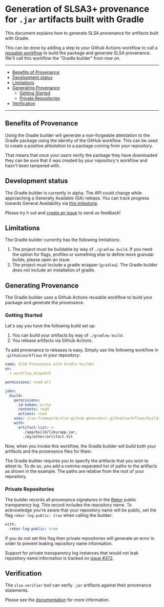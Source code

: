 # Generation of SLSA3+ provenance for `.jar` artifacts built with Gradle

This document explains how to generate SLSA provenance for artifacts built with Gradle.

This can be done by adding a step to your Github Actions workflow to call a
[reusable
workflow](https://docs.github.com/en/actions/using-workflows/reusing-workflows)
to build the package and generate SLSA provenance. We'll call this
workflow the "Gradle builder" from now on.

---

<!-- markdown-toc --bullets="-" -i README.md -->

<!-- toc -->

- [Benefits of Provenance](#benefits-of-provenance)
- [Development status](#development-status)
- [Limitations](#limitations)
- [Generating Provenance](#generating-provenance)
  - [Getting Started](#getting-started)
  - [Private Repositories](#private-repositories)
- [Verification](#verification)

<!-- tocstop -->

---

## Benefits of Provenance

Using the Gradle builder will generate a non-forgeable attestation to the
Gradle package using the identity of the GitHub workflow. This can be used to
create a positive attestation to a package coming from your repository.

That means that once your users verify the package they have downloaded they can
be sure that it was created by your repository's workflow and hasn't been
tampered with.

## Development status

The Gradle builder is currently in alpha. The API could change while approaching
a Generally Available (GA) release. You can track progress towards General
Availability via
[this milestone](https://github.com/slsa-framework/slsa-github-generator/milestone/15).

Please try it out and
[create an issue](https://github.com/slsa-framework/slsa-github-generator/issues/new)
to send us feedback!

## Limitations

The Gradle builder currently has the following limitations:

1. The project must be buildable by way of `./gradlew build`. If you need the option for flags, profiles or something else to define more granular builds, please open an issue.
2. The project must include a gradle wrapper (`gradlew`). The Gradle builder does not include an installation of gradle.

## Generating Provenance

The Gradle builder uses a Github Actions reusable workflow to build your
package and generate the provenance.

### Getting Started

Let's say you have the following build set up:

1. You can build your artifacts by way of `./gradlew build`.
2. You release artifacts via Github Actions.

To add provenance to releases is easy. Simply use the following workflow in `.github/workflows` in your repository:

```yaml
name: SLSA Provenance with Gradle builder
on:
  - workflow_dispatch

permissions: read-all

jobs:
  build:
    permissions:
      id-token: write
      contents: read
      actions: read
    uses: slsa-framework/slsa-github-generator/.github/workflows/builder_gradle_slsa3.yml@v1.9.0
    with:
      artifact-list: >-
        ./app/build/libs/app.jar,
        ./my/other/artifact.txt
```

Now, when you invoke this workflow, the Gradle builder will build both your artifacts and the provenance files for them.

The Gradle builder requires you to specify the artifacts that you wish to attest to. To do so, you add a comma-separated list of paths to the artifacts as shown in the example. The paths are relative from the root of your repository.

### Private Repositories

The builder records all provenance signatures in the [Rekor](https://github.com/sigstore/rekor) public transparency log. This record includes the repository name. To acknowledge you're aware that your repository name will be public, set the flag `rekor-log-public: true` when calling the builder:

```yaml
with:
  rekor-log-public: true
```

If you do not set this flag then private repositories will generate an error in
order to prevent leaking repository name information.

Support for private transparency log instances that would not leak repository
name information is tracked on [issue #372](https://github.com/slsa-framework/slsa-github-generator/issues/372).

## Verification

The `slsa-verifier` tool can verify `.jar` artifacts against their provenance statements.

Please see the [documentation](https://github.com/slsa-framework/slsa-verifier)
for more information.
